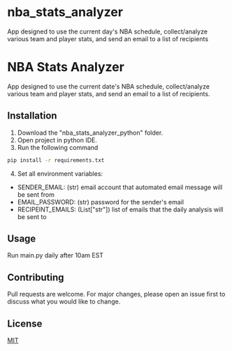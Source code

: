 # nba_stats_analyzer
App designed to use the current day's NBA schedule, collect/analyze various team and player stats, and send an email to a list of recipients

# NBA Stats Analyzer

App designed to use the current date's NBA schedule, collect/analyze various team and player stats, and send an email to a list of recipients.

## Installation

1. Download the "nba_stats_analyzer_python" folder.  
2. Open project in python IDE.  
3. Run the following command
```bash
pip install -r requirements.txt
```
4. Set all environment variables:
  - SENDER_EMAIL: (str) email account that automated email message will be sent from
  - EMAIL_PASSWORD: (str) password for the sender's email
  - RECIPEINT_EMAILS: (List["str"]) list of emails that the daily analysis will be sent to

## Usage

Run main.py daily after 10am EST

## Contributing

Pull requests are welcome. For major changes, please open an issue first
to discuss what you would like to change.

## License

[MIT](https://choosealicense.com/licenses/mit/)
